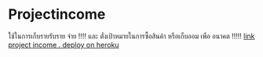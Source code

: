 # Projectincome
ใช้ในการเก็บรายรับราย จ่าย !!!!
    และ ตั่งเป้าหมายในการซื้อสินค้า หรือเก็บออม เพือ อนาคต !!!!!
[link project income . deploy on heroku ](https://incomeonline.herokuapp.com/#!/)
